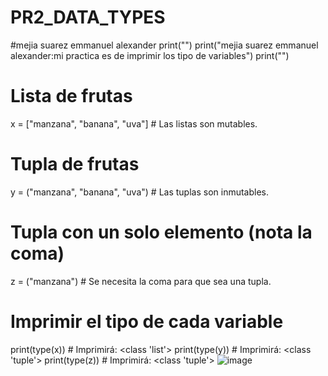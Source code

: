 # PR2_DATA_TYPES
#mejia suarez emmanuel alexander
print("")
print("mejia suarez emmanuel alexander:mi practica es de imprimir los tipo de variables")
print("")
# Lista de frutas
x = ["manzana", "banana", "uva"]  # Las listas son mutables.
# Tupla de frutas
y = ("manzana", "banana", "uva")  # Las tuplas son inmutables.
# Tupla con un solo elemento (nota la coma)
z = ("manzana")  # Se necesita la coma para que sea una tupla.

# Imprimir el tipo de cada variable
print(type(x))  # Imprimirá: <class 'list'>
print(type(y))  # Imprimirá: <class 'tuple'>
print(type(z))  # Imprimirá: <class 'tuple'>
![image](https://github.com/user-attachments/assets/e1ace2e2-2c46-4b91-8bc9-9a6e83cc13d5)

